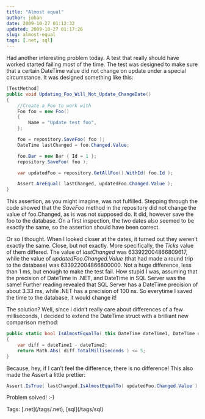 ```yaml
---
title: "Almost equal"
author: johan
date: 2009-10-27 01:12:32
updated: 2009-10-27 01:17:26
slug: almost-equal
tags: [.net, sql]
---
```


Had another interesting problem today. A test that really should have worked started failing most of the time. The test was designed to make sure that a certain DateTime value did not change on update under a special circumstance. It was designed something like this:
  

``` csharp 
[TestMethod]
public void Updating_Foo_Will_Not_Update_ChangeDate()
{
    //Create a Foo to work with
    Foo foo = new Foo()
    {
        Name = "Update test foo",
    };

    foo = repository.SaveFoo( foo );
    DateTime lastChanged = foo.Changed.Value;

    foo.Bar = new Bar { Id = 1 };
    repository.SaveFoo( foo );

    var updatedFoo = repository.GetAllFoo().WithId( foo.Id );

    Assert.AreEqual( lastChanged, updatedFoo.Changed.Value );
}
```





This assertion, as you might imagine, was not fulfilled. Stepping through the code showed that the *SaveFoo* method in the repository did not change the value of foo.Changed, as is was not supposed do. It did, however save the foo to the database. On a first inspection, the two dates also seemed to be exactly the same, so the assertion should have been correct. 

Or so I thought. When I looked closer at the dates, it turned out they weren’t exactly the same. Close, but not exactly. More specifically, the *Ticks* value of them differed. The value of *lastChanged* was 633922004866809617, while the value of *updatedFoo.Changed.Value* (that had made a round trip to the database) was 633922004866800000. Not a huge difference, less than 1 ms, but enough to make the test fail. How stupid I was, assuming that the precision of DateTime in .NET, and DateTime in SQL Server was the same! Further reading revealed that SQL Server has a DateTime precision of about 3.33 ms, while .NET has a precision of 100 ns. So everytime I saved the time to the database, it would change it! 

The solution? Well, since I didn’t really care about differences of a few milliseconds, I decided to extend the DateTime struct with a brilliant new comparison method:




``` csharp 
public static bool IsAlmostEqualTo( this DateTime dateTime1, DateTime dateTime2 )
{
    var diff = dateTime1 - dateTime2;
    return Math.Abs( diff.TotalMilliseconds ) <= 5;
}
```





Because, hey, if I can’t feel the difference, there is no difference! This also made the Assert a little prettier: 




``` csharp 
Assert.IsTrue( lastChanged.IsAlmostEqualTo( updatedFoo.Changed.Value );
```





Problem solved! :-)


<div style="padding-bottom: 0px; margin: 0px; padding-left: 0px; padding-right: 0px; display: inline; float: none; padding-top: 0px" id="scid:0767317B-992E-4b12-91E0-4F059A8CECA8:36a690d3-2017-4ddf-abed-0fd6f93590f9" class="wlWriterEditableSmartContent">Tags: [.net](/tags/.net), [sql](/tags/sql)</div>
